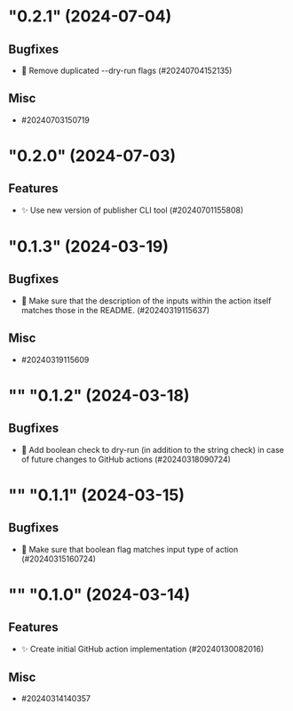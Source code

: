 <!--
Copyright (C) 2020-2024 Arm Limited or its affiliates and Contributors. All rights reserved.
SPDX-License-Identifier: Apache-2.0
-->
"0.2.1" (2024-07-04)
====================

Bugfixes
--------

- :bug: Remove duplicated --dry-run flags (#20240704152135)


Misc
----

- #20240703150719


<!--
Copyright (C) 2020-2024 Arm Limited or its affiliates and Contributors. All rights reserved.
SPDX-License-Identifier: Apache-2.0
-->
"0.2.0" (2024-07-03)
====================

Features
--------

- :sparkles: Use new version of publisher CLI tool (#20240701155808)


<!--
Copyright (C) 2020-2024 Arm Limited or its affiliates and Contributors. All rights reserved.
SPDX-License-Identifier: Apache-2.0
-->
"0.1.3" (2024-03-19)
====================

Bugfixes
--------

- :bug: Make sure that the description of the inputs within the action itself matches those in the README. (#20240319115637)


Misc
----

- #20240319115609


<!--
Copyright (C) 2020-2024 Arm Limited or its affiliates and Contributors. All rights reserved.
SPDX-License-Identifier: Apache-2.0
-->
"" "0.1.2" (2024-03-18)
=======================

Bugfixes
--------

- 🐛 Add boolean check to dry-run (in addition to the string check) in case of future changes to GitHub actions (#20240318090724)


<!--
Copyright (C) 2020-2024 Arm Limited or its affiliates and Contributors. All rights reserved.
SPDX-License-Identifier: Apache-2.0
-->
"" "0.1.1" (2024-03-15)
=======================

Bugfixes
--------

- :bug: Make sure that boolean flag matches input type of action (#20240315160724)


<!--
Copyright (C) 2020-2024 Arm Limited or its affiliates and Contributors. All rights reserved.
SPDX-License-Identifier: Apache-2.0
-->
"" "0.1.0" (2024-03-14)
=======================

Features
--------

- :sparkles: Create initial GitHub action implementation (#20240130082016)


Misc
----

- #20240314140357
